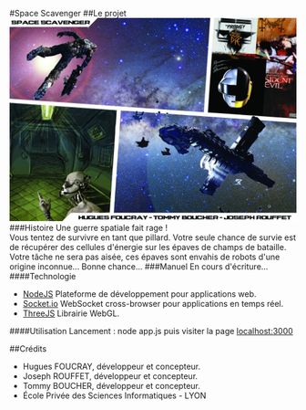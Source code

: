 #Space Scavenger
##Le projet
<img src="moodboard.jpg" alt="">
###Histoire
Une guerre spatiale fait rage ! <br/>
Vous tentez de survivre en tant que pillard. Votre seule chance de survie est de récupérer des cellules d'énergie sur les épaves de champs de bataille. <br/>
Votre tâche ne sera pas aisée, ces épaves sont envahis de robots d'une origine inconnue...
Bonne chance...
###Manuel
En cours d'écriture...
####Technologie
- [NodeJS](http://nodejs.org) Plateforme de développement pour applications web.
- [Socket.io](http://socket.io) WebSocket cross-browser pour applications en temps réel.
- [ThreeJS](http://threejs.org) Librairie WebGL.

####Utilisation
Lancement : node app.js puis visiter la page <a href="http://localhost:3000" target="_blank">localhost:3000</a>

##Crédits
- Hugues FOUCRAY, développeur et concepteur.
- Joseph ROUFFET, développeur et concepteur.
- Tommy BOUCHER, développeur et concepteur.
- École Privée des Sciences Informatiques - LYON

